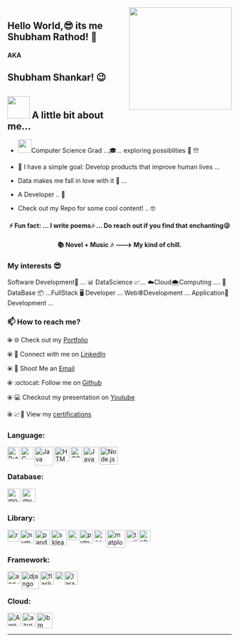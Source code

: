 <img align='right' src="https://media.giphy.com/media/M9gbBd9nbDrOTu1Mqx/giphy.gif" width="230">

## Hello World,😎 its me Shubham Rathod! 👋 
#### AKA 
## Shubham Shankar! 😉

<h2> <img src="https://media.giphy.com/media/VgCDAzcKvsR6OM0uWg/giphy.gif" width="50"> A little bit about me...  </h2>

- <img src="https://media.giphy.com/media/fYSnHlufseco8Fh93Z/giphy.gif" width="30">Computer Science Grad ...🎓... exploring possiblities 👻 !!!

- 👾 I have a simple goal: Develop products that improve human lives ...

- Data makes me fall in love with it 🖤  ...

- A Developer .. 🤠

- Check out my Repo for some cool content! .. 🤓

<h4 align="center"> ⚡ Fun fact: ... I write poems🎶 ... Do reach out if you find that enchanting😜 </h3>
<h4 align="center"> 📚 Novel + Music 🎶 ---> My kind of chill. </h3>

<h3> My interests 😎 </h3>
Software Development🤩 ... 📊 DataScience 📈...  ☁️Cloud🌨Computing ....   📑 DataBase 📦 ...FullStack 🖥 Developer ... Web🕸Development ... Application📲Development ...  


<h3> 📫 How to reach me? </h3>

  ⦿ 🌐 Check out my [Portfolio](https://shubham-shankar.netlify.app)
  
  ⦿ 🤝 Connect with me on [LinkedIn](https://www.linkedin.com/in/shubhamshankar/)
  
  ⦿ 📩 Shoot Me an [Email](mailto:shubham.uta@gmail.com)
  
  ⦿ :octocat: Follow me on [Github](https://github.com/RATHOD-SHUBHAM)
  
  ⦿ :computer: Checkout my presentation on [Youtube](https://www.youtube.com/playlist?list=PLe-rtwou_fp0QBbFJBpZKFesEWhxbizlI)
  
  ⦿ 📈🔖 View my [certifications](https://drive.google.com/drive/folders/1OEhIJOI8GFr3ySRjrrMsq1XiBK6VyLK5?usp=sharing)
  


<h3> Language: </h3>

[<img align="left" alt="Python" width="27px" src="https://i.pinimg.com/originals/8f/ad/12/8fad125b8f6082bdb7deb0aa593dfb49.jpg" />](https://www.python.org/)

[<img align="left" alt="C" width="28px" src="https://cdn.iconscout.com/icon/free/png-512/c-programming-569564.png" />](https://devdocs.io/c/)

[<img align="left" alt="Java" width="42px" src="https://logos-download.com/wp-content/uploads/2016/10/Java_logo_icon.png" />](https://www.php.net/docs.php)

[<img align="left" alt="HTML5" width="33px" src="https://pngimage.net/wp-content/uploads/2018/06/png-in-html-6.png" />](https://devdocs.io/html/)

[<img align="left" alt="CSS3" width="25px" src="https://ucarecdn.com/f49e8fc4-876f-49ef-934f-89812fc4125e/" />](https://devdocs.io/css/)

[<img align="left" alt="JavaScript" width="35px" src="https://coryrylan.com/assets/images/posts/types/javascript-1280x960.png" />](https://devdocs.io/javascript/)

[<img align="left" alt="Node.js" width="40px" src="https://i2.wp.com/blog.logrocket.com/wp-content/uploads/2019/10/nodejs.png?fit=1240%2C700&ssl=1" />](https://nodejs.org/en/)

<br />
<br />


<h3> Database: </h3>

[<img align="left" alt="mongo" width="30px" src="https://g.foolcdn.com/art/companylogos/square/mdb.png" />](https://www.mongodb.com)

[<img align="left" alt="mysql" width="30px" src="https://pngimg.com/uploads/mysql/mysql_PNG23.png" />](https://www.mysql.com)

<br />
<br />


<h3> Library: </h3>

[<img align="left" alt="react" width="26px" src="https://i.pinimg.com/originals/84/b1/06/84b1065e798f61aa80b8670a4b6fbb4d.png" />](https://reactjs.org)

[<img align="left" alt="numpy" width="30px" src="https://user-images.githubusercontent.com/50221806/86498201-a8bd8680-bd39-11ea-9d08-66b610a8dc01.png" />](https://numpy.org)

[<img align="left" alt="pandas" width="33px" src="https://staging.academy.numfocus.org/wp-content/uploads/2016/07/pandas-logo-300.png" />](https://pandas.pydata.org/docs/)

[<img align="left" alt="sklearn" width="35px" src="https://upload.wikimedia.org/wikipedia/commons/thumb/0/05/Scikit_learn_logo_small.svg/1200px-Scikit_learn_logo_small.svg.png" />](https://scikit-learn.org/stable/)

[<img align="left" alt="keras" width="23px" src="https://upload.wikimedia.org/wikipedia/commons/thumb/a/ae/Keras_logo.svg/1200px-Keras_logo.svg.png" />](https://keras.io)

[<img align="left" alt="pytorch" width="30px" src="https://pytorch.org/assets/images/pytorch-logo.png" />](https://pytorch.org)

[<img align="left" alt="seabron" width="26px" src="https://encrypted-tbn0.gstatic.com/images?q=tbn%3AANd9GcSsZzYW4vSHL6u-h-F9nZge4rfvScSMU6CWBA&usqp=CAU" />](https://seaborn.pydata.org)

[<img align="left" alt="matplotlib" width="40px" src="https://matplotlib.org/3.3.0/_images/sphx_glr_logos2_thumb.png" />](https://matplotlib.org)

[<img align="left" alt="turtle" width="26px" src="https://docs.python.org/3/_images/turtle-star.png" />](https://docs.python.org/3/library/turtle.html)

[<img align="left" alt="nltk" width="26px" src="https://i2.wp.com/clay-atlas.com/wp-content/uploads/2019/08/python_nltk.png?resize=592%2C644&ssl=1" />](https://www.nltk.org)

<br />
<br />


<h3> Framework: </h3>

[<img align="left" alt="angular" width="28px" src="https://encrypted-tbn0.gstatic.com/images?q=tbn%3AANd9GcQwUXD17prFtnvxtGWIzQ6wiktS2AzY0RRo6w&usqp=CAU" />](https://docs.angularjs.org/api)

[<img align="left" alt="django" width="40px" src="https://miro.medium.com/max/600/1*grQtRddJZ6pLErj2yeRYPA.png" />](https://www.djangoproject.com)

[<img align="left" alt="flask" width="30px" src="https://miro.medium.com/max/800/1*Q5EUk28Xc3iCDoMSkrd1_w.png" />](https://flask.palletsprojects.com/en/1.1.x/)

[<img align="left" alt="flutter" width="18px" src="https://cdn.worldvectorlogo.com/logos/flutter-logo.svg" />](https://flutter.dev)

[<img align="left" alt="laravel" width="30px" src="https://ucarecdn.com/9c22d51e-c92a-4483-8f3a-d16bccd0fb50/" />](https://laravel.com)

<br />
<br />

<h3> Cloud: </h3>

[<img align="left" alt="Aws" width="30px" src="https://novadba.com/wp-content/uploads/2020/03/aws.png" />](https://aws.amazon.com)

[<img align="left" alt="azure" width="30px" src="https://integration.team/wp-content/uploads/2019/07/azure-239x300.png" />](https://azure.microsoft.com/en-us/)

[<img align="left" alt="ibm" width="35px" src="https://upload.wikimedia.org/wikipedia/commons/2/24/IBM_Cloud_logo.png" />](https://www.ibm.com/cloud)

<br />
<br />

--- 

